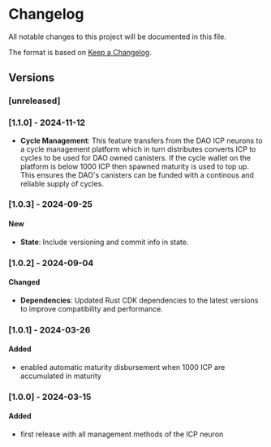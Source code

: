 # Changelog

All notable changes to this project will be documented in this file.

The format is based on [Keep a Changelog](https://keepachangelog.com/en/1.0.0/).

## Versions

### [unreleased]

### [1.1.0] - 2024-11-12

- **Cycle Management**: This feature transfers from the DAO ICP neurons to a cycle management platform which in turn
distributes converts ICP to cycles to be used for DAO owned canisters. If the cycle wallet on the platform is below 1000 ICP then spawned maturity is used to top up. This ensures the DAO's canisters can be funded with a continous and reliable supply of cycles.

### [1.0.3] - 2024-09-25

#### New

- **State**: Include versioning and commit info in state.

### [1.0.2] - 2024-09-04

#### Changed

- **Dependencies**: Updated Rust CDK dependencies to the latest versions to improve compatibility and performance.
  
### [1.0.1] - 2024-03-26

#### Added

- enabled automatic maturity disbursement when 1000 ICP are accumulated in maturity
  
### [1.0.0] - 2024-03-15

#### Added

- first release with all management methods of the ICP neuron
